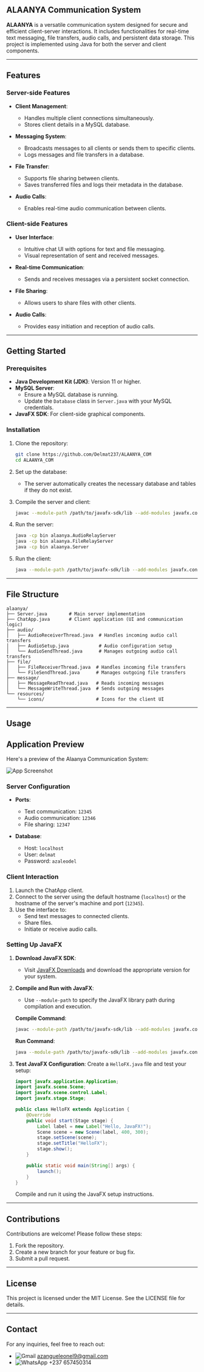 ## ALAANYA Communication System

**ALAANYA** is a versatile communication system designed for secure and efficient client-server interactions. It includes functionalities for real-time text messaging, file transfers, audio calls, and persistent data storage. This project is implemented using Java for both the server and client components.

---

## Features

### Server-side Features

- **Client Management**:

  - Handles multiple client connections simultaneously.
  - Stores client details in a MySQL database.

- **Messaging System**:

  - Broadcasts messages to all clients or sends them to specific clients.
  - Logs messages and file transfers in a database.

- **File Transfer**:

  - Supports file sharing between clients.
  - Saves transferred files and logs their metadata in the database.

- **Audio Calls**:

  - Enables real-time audio communication between clients.

### Client-side Features

- **User Interface**:

  - Intuitive chat UI with options for text and file messaging.
  - Visual representation of sent and received messages.

- **Real-time Communication**:

  - Sends and receives messages via a persistent socket connection.

- **File Sharing**:

  - Allows users to share files with other clients.

- **Audio Calls**:

  - Provides easy initiation and reception of audio calls.

---

## Getting Started

### Prerequisites

- **Java Development Kit (JDK)**: Version 11 or higher.
- **MySQL Server**:
  - Ensure a MySQL database is running.
  - Update the `Database` class in `Server.java` with your MySQL credentials.
- **JavaFX SDK**: For client-side graphical components.

### Installation

1. Clone the repository:

   ```bash
   git clone https://github.com/Delmat237/ALAANYA_COM
   cd ALAANYA_COM
   ```

2. Set up the database:

   - The server automatically creates the necessary database and tables if they do not exist.

3. Compile the server and client:

   ```bash
   javac --module-path /path/to/javafx-sdk/lib --add-modules javafx.controls,javafx.fxml -d bin src/main/java/alaanya/*.java
   ```

4. Run the server:

   ```bash
   java -cp bin alaanya.AudioRelayServer
   java -cp bin alaanya.FileRelayServer
   java -cp bin alaanya.Server
   ```

5. Run the client:

   ```bash
   java --module-path /path/to/javafx-sdk/lib --add-modules javafx.controls,javafx.fxml -cp bin alaanya.ChatApp
   ```

---

## File Structure

```plaintext
alaanya/
├── Server.java        # Main server implementation
├── ChatApp.java       # Client application (UI and communication logic)
├── audio/
│   ├── AudioReceiverThread.java  # Handles incoming audio call transfers
│   ├── AudioSetup.java           # Audio configuration setup
│   └── AudioSendThread.java      # Manages outgoing audio call transfers
├── file/
│   ├── FileReceiverThread.java  # Handles incoming file transfers
│   └── FileSendThread.java      # Manages outgoing file transfers
├── message/
│   ├── MessageReadThread.java   # Reads incoming messages
│   └── MessageWriteThread.java  # Sends outgoing messages
└── resources/
    └── icons/                   # Icons for the client UI
```

---

## Usage
## Application Preview

Here's a preview of the Alaanya Communication System:

![App Screenshot](assets/GUI.png)


### Server Configuration

- **Ports**:

  - Text communication: `12345`
  - Audio communication: `12346`
  - File sharing: `12347`

- **Database**:

  - Host: `localhost`
  - User: `delmat`
  - Password: `azaleodel`

### Client Interaction

1. Launch the ChatApp client.
2. Connect to the server using the default hostname (`localhost`) or the hostname of the server's machine and port (`12345`).
3. Use the interface to:
   - Send text messages to connected clients.
   - Share files.
   - Initiate or receive audio calls.

### Setting Up JavaFX

1. **Download JavaFX SDK**:

   - Visit [JavaFX Downloads](https://gluonhq.com/products/javafx/) and download the appropriate version for your system.

2. **Compile and Run with JavaFX**:

   - Use `--module-path` to specify the JavaFX library path during compilation and execution.

   **Compile Command**:

   ```bash
   javac --module-path /path/to/javafx-sdk/lib --add-modules javafx.controls,javafx.fxml -d bin src/main/java/alaanya/*.java
   ```

   **Run Command**:

   ```bash
   java --module-path /path/to/javafx-sdk/lib --add-modules javafx.controls,javafx.fxml -cp bin alaanya.ChatApp
   ```

3. **Test JavaFX Configuration**:
   Create a `HelloFX.java` file and test your setup:

   ```java
   import javafx.application.Application;
   import javafx.scene.Scene;
   import javafx.scene.control.Label;
   import javafx.stage.Stage;

   public class HelloFX extends Application {
       @Override
       public void start(Stage stage) {
           Label label = new Label("Hello, JavaFX!");
           Scene scene = new Scene(label, 400, 300);
           stage.setScene(scene);
           stage.setTitle("HelloFX");
           stage.show();
       }

       public static void main(String[] args) {
           launch();
       }
   }
   ```

   Compile and run it using the JavaFX setup instructions.

---

## Contributions

Contributions are welcome! Please follow these steps:

1. Fork the repository.
2. Create a new branch for your feature or bug fix.
3. Submit a pull request.

---

## License

This project is licensed under the MIT License. See the LICENSE file for details.

---

## Contact

For any inquiries, feel free to reach out:

- ![Gmail](https://img.icons8.com/color/48/000000/gmail--v1.png) [azangueleonel9@gmail.com](mailto:azangueleonel9@gmail.com)
- ![WhatsApp](https://img.icons8.com/color/48/000000/whatsapp.png) +237 657450314


